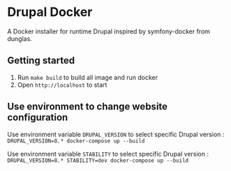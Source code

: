 # Drupal Docker

A Docker installer for runtime Drupal inspired by symfony-docker from dunglas.

## Getting started

1. Run `make build` to build all image and run docker
2. Open `http://localhost` to start

## Use environment to change website configuration

Use environment variable `DRUPAL_VERSION` to select specific Drupal version :
`DRUPAL_VERSION=8.* docker-compose up --build`

Use environment variable `STABILITY` to select specific Drupal version :
`DRUPAL_VERSION=8.* STABILITY=dev docker-compose up --build`
